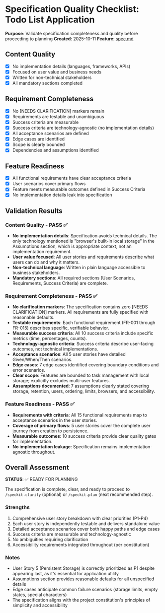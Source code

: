 # Specification Quality Checklist: Todo List Application

**Purpose**: Validate specification completeness and quality before proceeding to planning
**Created**: 2025-10-11
**Feature**: [spec.md](../spec.md)

## Content Quality

- [x] No implementation details (languages, frameworks, APIs)
- [x] Focused on user value and business needs
- [x] Written for non-technical stakeholders
- [x] All mandatory sections completed

## Requirement Completeness

- [x] No [NEEDS CLARIFICATION] markers remain
- [x] Requirements are testable and unambiguous
- [x] Success criteria are measurable
- [x] Success criteria are technology-agnostic (no implementation details)
- [x] All acceptance scenarios are defined
- [x] Edge cases are identified
- [x] Scope is clearly bounded
- [x] Dependencies and assumptions identified

## Feature Readiness

- [x] All functional requirements have clear acceptance criteria
- [x] User scenarios cover primary flows
- [x] Feature meets measurable outcomes defined in Success Criteria
- [x] No implementation details leak into specification

## Validation Results

### Content Quality - PASS ✅

- **No implementation details**: Specification avoids technical details. The only technology mentioned is "browser's built-in local storage" in the Assumptions section, which is appropriate context, not an implementation requirement.
- **User value focused**: All user stories and requirements describe what users can do and why it matters.
- **Non-technical language**: Written in plain language accessible to business stakeholders.
- **Mandatory sections**: All required sections (User Scenarios, Requirements, Success Criteria) are complete.

### Requirement Completeness - PASS ✅

- **No clarification markers**: The specification contains zero [NEEDS CLARIFICATION] markers. All requirements are fully specified with reasonable defaults.
- **Testable requirements**: Each functional requirement (FR-001 through FR-015) describes specific, verifiable behavior.
- **Measurable success criteria**: All 10 success criteria include specific metrics (time, percentages, counts).
- **Technology-agnostic criteria**: Success criteria describe user-facing outcomes, not technical implementations.
- **Acceptance scenarios**: All 5 user stories have detailed Given/When/Then scenarios.
- **Edge cases**: 7 edge cases identified covering boundary conditions and error scenarios.
- **Clear scope**: Features are bounded to task management with local storage; explicitly excludes multi-user features.
- **Assumptions documented**: 7 assumptions clearly stated covering storage, retention, users, ordering, limits, browsers, and accessibility.

### Feature Readiness - PASS ✅

- **Requirements with criteria**: All 15 functional requirements map to acceptance scenarios in the user stories.
- **Coverage of primary flows**: 5 user stories cover the complete user journey from creation to persistence.
- **Measurable outcomes**: 10 success criteria provide clear quality gates for implementation.
- **No implementation leakage**: Specification remains implementation-agnostic throughout.

## Overall Assessment

**STATUS**: ✅ READY FOR PLANNING

The specification is complete, clear, and ready to proceed to `/speckit.clarify` (optional) or `/speckit.plan` (next recommended step).

### Strengths

1. Comprehensive user story breakdown with clear priorities (P1-P4)
2. Each user story is independently testable and delivers standalone value
3. Detailed acceptance scenarios cover both happy paths and edge cases
4. Success criteria are measurable and technology-agnostic
5. No ambiguities requiring clarification
6. Accessibility requirements integrated throughout (per constitution)

### Notes

- User Story 5 (Persistent Storage) is correctly prioritized as P1 despite appearing last, as it's essential for application utility
- Assumptions section provides reasonable defaults for all unspecified details
- Edge cases anticipate common failure scenarios (storage limits, empty states, special characters)
- The specification aligns with the project constitution's principles of simplicity and accessibility
